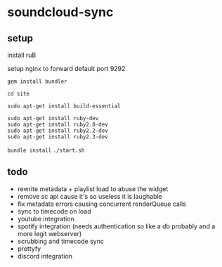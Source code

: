# soundcloud-sync


## setup
install ruB

setup nginx to forward default port 9292

`gem install bundler`

`cd site` 

```
sudo apt-get install build-essential 
```


```
sudo apt-get install ruby-dev
sudo apt-get install ruby2.0-dev
sudo apt-get install ruby2.2-dev
sudo apt-get install ruby2.3-dev
```


`bundle install`
`./start.sh`



## todo

- rewrite metadata + playlist load to abuse the widget
- remove sc api cause it's so useless it is laughable 
- fix metadata errors causing concurrent renderQueue calls
- sync to timecode on load
- youtube integration
- spotify integration (needs authentication so like a db probably and a more legit webserver)
- scrubbing and timecode sync
- prettyfy
- discord integration
